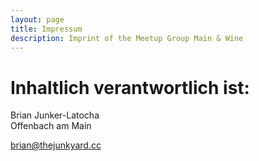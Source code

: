 ```yaml
---
layout: page
title: Impressum
description: Imprint of the Meetup Group Main & Wine
---
```


# Inhaltlich verantwortlich ist:

Brian Junker-Latocha  
Offenbach am Main

[brian@thejunkyard.cc](mailto:brian@thejunkyard.cc)